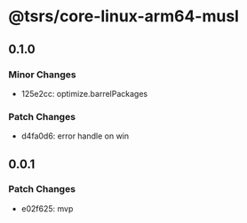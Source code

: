# @tsrs/core-linux-arm64-musl

## 0.1.0

### Minor Changes

- 125e2cc: optimize.barrelPackages

### Patch Changes

- d4fa0d6: error handle on win

## 0.0.1

### Patch Changes

- e02f625: mvp
